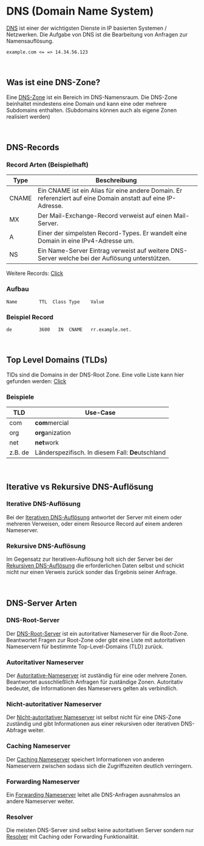 # DNS (Domain Name System)

[DNS](https://webdeasy.de/domain-name-system-dns-grundlagen/) ist einer der wichtigsten Dienste in IP basierten Systemen / Netzwerken. Die Aufgabe von DNS ist die Bearbeitung von Anfragen zur Namensauflösung.

```
example.com <= => 14.34.56.123
```

<br>

## Was ist eine DNS-Zone?

Eine [DNS-Zone](https://www.cloudflare.com/learning/dns/glossary/dns-zone/) ist ein Bereich im DNS-Namensraum. Die DNS-Zone beinhaltet mindestens eine Domain und kann eine oder mehrere Subdomains enthalten. (Subdomains können auch als eigene Zonen realisiert werden)

<br>

## DNS-Records

### Record Arten (Beispielhaft)

| Type  | Beschreibung                                                                                                 |
| ----- | ------------------------------------------------------------------------------------------------------------ |
| CNAME | Ein CNAME ist ein Alias für eine andere Domain. Er referenziert auf eine Domain anstatt auf eine IP-Adresse. |
| MX    | Der Mail-Exchange-Record verweist auf einen Mail-Server.                                                     |
| A     | Einer der simpelsten Record-Types. Er wandelt eine Domain in eine IPv4-Adresse um.                           |
| NS    | Ein Name-Server Eintrag verweist auf weitere DNS-Server welche bei der Auflösung unterstützen.               |

Weitere Records: [Click](https://en.wikipedia.org/wiki/List_of_DNS_record_types)

### Aufbau

```
Name        TTL  Class Type    Value
```

### Beispiel Record

```
de          3600   IN  CNAME   rr.example.net.
```

<br>

## Top Level Domains (TLDs)

TlDs sind die Domains in der DNS-Root Zone. Eine volle Liste kann hier gefunden werden: [Click](https://en.wikipedia.org/wiki/List_of_Internet_top-level_domains)

### Beispiele

| TLD     | Use-Case                                          |
| ------- | ------------------------------------------------- |
| com     | **com**mercial                                    |
| org     | **org**anization                                  |
| net     | **net**work                                       |
| z.B. de | Länderspezifisch. In diesem Fall: **De**utschland |

<br>

## Iterative vs Rekursive DNS-Auflösung

### Iterative DNS-Auflösung

Bei der [Iterativen DNS-Auflösung](https://de.wikipedia.org/wiki/Rekursive_und_iterative_Namensaufl%C3%B6sung) antwortet der Server mit einem oder mehreren Verweisen, oder einem Resource Record auf einem anderen Nameserver.

### Rekursive DNS-Auflösung

Im Gegensatz zur Iterativen-Auflösung holt sich der Server bei der [Rekursiven DNS-Auflösung](https://de.wikipedia.org/wiki/Rekursive_und_iterative_Namensaufl%C3%B6sung) die erforderlichen Daten selbst und schickt nicht nur einen Verweis zurück sonder das Ergebnis seiner Anfrage.

<br>

## DNS-Server Arten

### DNS-Root-Server

Der [DNS-Root-Server](https://www.cloudflare.com/learning/dns/glossary/dns-root-server/) ist ein autoritativer Nameserver für die Root-Zone. Beantwortet Fragen zur Root-Zone oder gibt eine Liste mit autoritativen Nameservern für bestimmte Top-Level-Domains (TLD) zurück.

### Autoritativer Nameserver

Der [Autoritative-Nameserver](https://nullrouted.space/2021/11/03/understanding-dns-authoritative-nameservers/) ist zuständig für eine oder mehrere Zonen. Beantwortet ausschließlich Anfragen für zuständige Zonen. Autoritativ bedeutet, die Informationen des Nameservers gelten als verbindlich.

### Nicht-autoritativer Nameserver

Der [Nicht-autoritativer Nameserver](https://tecadmin.net/authoritative-non-authoritative-dns-server/) ist selbst nicht für eine DNS-Zone zuständig und gibt Informationen aus einer rekursiven oder iterativen
DNS-Abfrage weiter.

### Caching Nameserver

Der [Caching Nameserver](https://doxfer.webmin.com/Webmin/Caching_Nameserver) speichert Informationen von anderen Nameservern zwischen sodass sich die Zugriffszeiten deutlich verringern.

### Forwarding Nameserver

Ein [Forwarding Nameserver](https://social.dnsmadeeasy.com/blog/understanding-dns-forwarding/) leitet alle DNS-Anfragen ausnahmslos an andere Nameserver weiter.

### Resolver

Die meisten DNS-Server sind selbst keine autoritativen Server sondern nur [Resolver](https://www.computerhope.com/jargon/d/dns-resolver.htm) mit Caching oder Forwarding Funktionalität.
